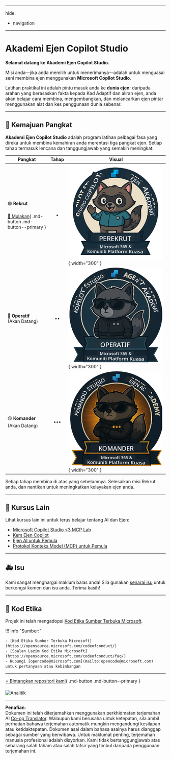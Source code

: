 <!--
CO_OP_TRANSLATOR_METADATA:
{
  "original_hash": "15e57e059ce7689d602d7853187235cd",
  "translation_date": "2025-10-20T00:30:13+00:00",
  "source_file": "docs/index.md",
  "language_code": "ms"
}
-->
---
hide:
- navigation
---

# Akademi Ejen Copilot Studio

**Selamat datang ke Akademi Ejen Copilot Studio.**  

Misi anda—jika anda memilih untuk menerimanya—adalah untuk menguasai seni membina ejen menggunakan **Microsoft Copilot Studio**.

Latihan praktikal ini adalah pintu masuk anda ke **dunia ejen**: daripada arahan yang berasaskan fakta kepada Kad Adaptif dan aliran ejen, anda akan belajar cara membina, mengembangkan, dan melancarkan ejen pintar menggunakan alat dan kes penggunaan dunia sebenar.

---

## 🏅 Kemajuan Pangkat

**Akademi Ejen Copilot Studio** adalah program latihan pelbagai fasa yang direka untuk membina kemahiran anda merentasi tiga pangkat ejen. Setiap tahap termasuk lencana dan tanggungjawab yang semakin meningkat:

| Pangkat          | Tahap | Visual |
|------------------|:-----:|--------|
| 🟢 **Rekrut**</br></br>[🚀 Mulakan](https://aka.ms/agent-academy-recruit){ .md-button .md-button--primary }     | •     | ![Lencana Rekrut](../../../translated_images/mcs-agent-academy-recruit-badge.ae42fcac011188229cda7c92da096df498ae9d647b2f66c6edf16befbbcbb339.ms.png){ width="300" }     |
| 🔵 **Operatif**</br>(Akan Datang)   | ••    | ![Lencana Operatif](../../../translated_images/mcs-agent-academy-operative-badge.1366e342a9b895d01f94429b640bca24ed169dbcb9dc099ba149b92825c7a0ac.ms.png){ width="300" } |
| 🟡 **Komander**</br>(Akan Datang)    | •••   | ![Lencana Komander](../../../translated_images/mcs-agent-academy-commander-badge.a62ed6b9c3c9bf697286fbfd692b3dddc69a95d0d519b8776667a7bd50e2a183.ms.png){ width="300" } |

Setiap tahap membina di atas yang sebelumnya. Selesaikan misi Rekrut anda, dan nantikan untuk meningkatkan kelayakan ejen anda.

---

## 🎒 Kursus Lain

Lihat kursus lain ini untuk terus belajar tentang AI dan Ejen:

- [Microsoft Copilot Studio <3 MCP Lab](https://aka.ms/mcsmcplab)
- [Kem Ejen Copilot](https://microsoft.github.io/copilot-camp/)
- [Ejen AI untuk Pemula](https://microsoft.github.io/ai-agents-for-beginners/)
- [Protokol Konteks Model (MCP) untuk Pemula](https://github.com/microsoft/mcp-for-beginners)

---

## 🚑 Isu

Kami sangat menghargai maklum balas anda! Sila gunakan [senarai isu](https://github.com/microsoft/agent-academy/issues) untuk berkongsi komen dan isu anda. Terima kasih!

---

## 📜 Kod Etika

Projek ini telah mengadopsi [Kod Etika Sumber Terbuka Microsoft](https://opensource.microsoft.com/codeofconduct/).

!!! info "Sumber:"

    - [Kod Etika Sumber Terbuka Microsoft](https://opensource.microsoft.com/codeofconduct/)
    - [Soalan Lazim Kod Etika Microsoft](https://opensource.microsoft.com/codeofconduct/faq/)
    - Hubungi [opencode@microsoft.com](mailto:opencode@microsoft.com) untuk pertanyaan atau kebimbangan

---

[⭐️ Bintangkan repositori kami](https://github.com/microsoft/agent-academy){ .md-button .md-button--primary }

<!-- markdownlint-disable-next-line MD033 -->
<img src="https://m365-visitor-stats.azurewebsites.net/agent-academy/index" alt="Analitik" />

---

**Penafian**:  
Dokumen ini telah diterjemahkan menggunakan perkhidmatan terjemahan AI [Co-op Translator](https://github.com/Azure/co-op-translator). Walaupun kami berusaha untuk ketepatan, sila ambil perhatian bahawa terjemahan automatik mungkin mengandungi kesilapan atau ketidaktepatan. Dokumen asal dalam bahasa asalnya harus dianggap sebagai sumber yang berwibawa. Untuk maklumat penting, terjemahan manusia profesional adalah disyorkan. Kami tidak bertanggungjawab atas sebarang salah faham atau salah tafsir yang timbul daripada penggunaan terjemahan ini.